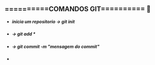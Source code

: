 ## ==========COMANDOS GIT========== :bookmark_tabs:





- ##### inicia um repositorio -> git init

- ##### -> git add *

- ##### -> git commit -m "mensagem do commit"

- 

